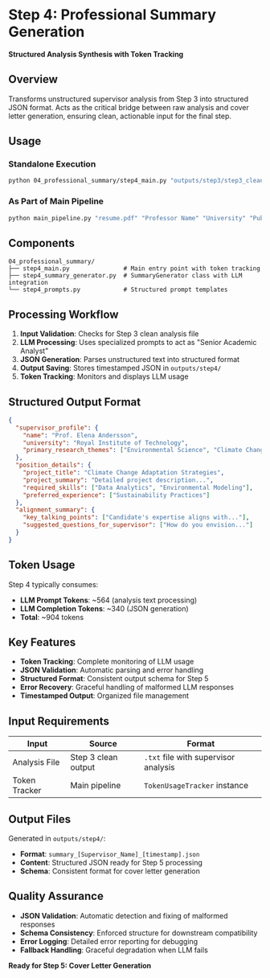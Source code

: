 # Step 4: Professional Summary Generation

**Structured Analysis Synthesis with Token Tracking**

## Overview

Transforms unstructured supervisor analysis from Step 3 into structured JSON format. Acts as the critical bridge between raw analysis and cover letter generation, ensuring clean, actionable input for the final step.

## Usage

### Standalone Execution
```bash
python 04_professional_summary/step4_main.py "outputs/step3/step3_clean_Professor_Name_YYYYMMDD_HHMMSS.txt"
```

### As Part of Main Pipeline
```bash
python main_pipeline.py "resume.pdf" "Professor Name" "University" "Publication URL" "position.pdf"
```

## Components

```
04_professional_summary/
├── step4_main.py               # Main entry point with token tracking
├── step4_summary_generator.py  # SummaryGenerator class with LLM integration
└── step4_prompts.py            # Structured prompt templates
```

## Processing Workflow

1. **Input Validation**: Checks for Step 3 clean analysis file
2. **LLM Processing**: Uses specialized prompts to act as "Senior Academic Analyst"
3. **JSON Generation**: Parses unstructured text into structured format
4. **Output Saving**: Stores timestamped JSON in `outputs/step4/`
5. **Token Tracking**: Monitors and displays LLM usage

## Structured Output Format

```json
{
  "supervisor_profile": {
    "name": "Prof. Elena Andersson",
    "university": "Royal Institute of Technology",
    "primary_research_themes": ["Environmental Science", "Climate Change"]
  },
  "position_details": {
    "project_title": "Climate Change Adaptation Strategies",
    "project_summary": "Detailed project description...",
    "required_skills": ["Data Analytics", "Environmental Modeling"],
    "preferred_experience": ["Sustainability Practices"]
  },
  "alignment_summary": {
    "key_talking_points": ["Candidate's expertise aligns with..."],
    "suggested_questions_for_supervisor": ["How do you envision..."]
  }
}
```

## Token Usage

Step 4 typically consumes:
- **LLM Prompt Tokens**: ~564 (analysis text processing)
- **LLM Completion Tokens**: ~340 (JSON generation)
- **Total**: ~904 tokens

## Key Features

- **Token Tracking**: Complete monitoring of LLM usage
- **JSON Validation**: Automatic parsing and error handling
- **Structured Format**: Consistent output schema for Step 5
- **Error Recovery**: Graceful handling of malformed LLM responses
- **Timestamped Output**: Organized file management

## Input Requirements

| Input | Source | Format |
|-------|--------|--------|
| Analysis File | Step 3 clean output | `.txt` file with supervisor analysis |
| Token Tracker | Main pipeline | `TokenUsageTracker` instance |

## Output Files

Generated in `outputs/step4/`:
- **Format**: `summary_[Supervisor_Name]_[timestamp].json`
- **Content**: Structured JSON ready for Step 5 processing
- **Schema**: Consistent format for cover letter generation

## Quality Assurance

- **JSON Validation**: Automatic detection and fixing of malformed responses
- **Schema Consistency**: Enforced structure for downstream compatibility
- **Error Logging**: Detailed error reporting for debugging
- **Fallback Handling**: Graceful degradation when LLM fails

**Ready for Step 5: Cover Letter Generation**
